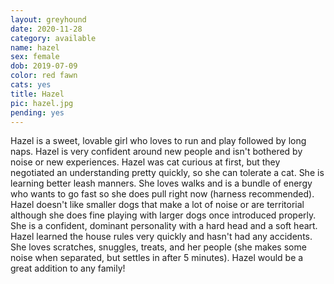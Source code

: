 ```yaml
---
layout: greyhound
date: 2020-11-28
category: available
name: hazel
sex: female
dob: 2019-07-09
color: red fawn
cats: yes
title: Hazel
pic: hazel.jpg
pending: yes
---
```

Hazel is a sweet, lovable girl who loves to run and play followed by long naps.  Hazel is very confident around new people and isn't bothered by noise or new experiences.  Hazel was cat curious at first, but they negotiated an understanding pretty quickly, so she can tolerate a cat.  She is learning better leash manners.  She loves walks and is a bundle of energy who wants to go fast so she does pull right now (harness recommended).  Hazel doesn't like smaller dogs that make a lot of noise or are territorial although she does fine playing with larger dogs once introduced properly.  She is a confident, dominant personality with a hard head and a soft heart.  Hazel learned the house rules very quickly and hasn't had any accidents.  She loves scratches, snuggles, treats, and her people (she makes some noise when separated, but settles in after 5 minutes).  Hazel would be a great addition to any family!  


